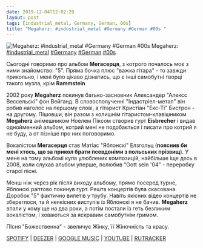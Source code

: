 ```yaml
---
date: 2019-12-04T12:02:29
layout: post
tags: [industrial_metal, Germany, German, 00s]
title: "Megaherz: #industrial_metal #Germany #German #00s "
---
```

![Megaherz: #industrial_metal #Germany #German #00s ](https://i.scdn.co/image/ab67616d0000b2737605fd0e8650184e61558427)
Megaherz: [#industrial_metal](/tags/#industrial_metal) [#Germany](/tags/#Germany) [#German](/tags/#German) [#00s](/tags/#00s) 

Сьогодні говоримо про альбом **Мегасерця**, з котрого почалось моє з ними знайомство: &quot;5&quot;. Пряма бочка плюс &quot;важка гітара&quot; - то завжди прикольно, і мені було цікаво дізнатись, що є інші самобутні творці такого музла, крім **Rammstein**

2002 року **Megaherz** покинув батько-засновник Александер &quot;Алексс Вессельскі&quot; фон Вейґанд. В словосполученні &quot;Індастріел-метал&quot; він робив наголос на першому слові, а гітарист Кристіан &quot;Екс-Ті&quot; Бистрон - на другому. Пішовши, він разом з колишнім гітаристом-клавішником **Megaherz** анімешником Ноелем Піксом створив гурт **Eisbrecher** і видав однойменний альбом, котрий мені не подобається і писати про котрий я не буду, а от пізніше про них поговоримо.

Вокалістом **Мегасерця** став Матіас &quot;Яблонскі&quot; Елзгольц (__пояснив би мені хтось, що за прикол брати псевдоніми з польських прізвищ__). У мене на тому альбомі купа улюблених композицій, найбільше іще десь в 2008, коли слухав альбом уперше, полюбив &quot;Gott sein &#39;04&quot; - переробку старої пісні.

Менш ніж через рік після виходу альбому, прямо посеред турне, Яблонскі раптово покинув гурт. Решта концертів була скасована. Доробок &quot;5&quot; фактично вилетів у трубу. Навіть якісних відео концертів не збереглося, та й неякісних виступів із Яблонскі я не бачив. **Megaherz** впали у кому ще на два роки, а потім постали із геть безликим вокалістом, і ховаються за яскравим самобутнім гримом.

ПІсня &quot;Божественна&quot; - звеличує Жінку, її Жіночність та красу.

[SPOTIFY](https://open.spotify.com/album/212I6MR7iCPtzDWw4i0Y3N) \| [DEEZER](https://www.deezer.com/album/6071616?utm_source=deezer&amp;utm_content=album-6071616&amp;utm_term=1601611822_1575453440&amp;utm_medium=web) \| [GOOGLE MUSIC](https://play.google.com/music/m/B3a5yo3b7kdtkxq6kzcrt7tce6i?t=5_-_Megaherz) \| [YOUTUBE](https://www.youtube.com/playlist?list=OLAK5uy_lfs_v0sCSCrmS9pWQUkF2Hfen3TLxFdgs) \| [RUTRACKER](https://rutracker.org/forum/viewtopic.php?t=5401770)